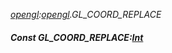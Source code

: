 _[opengl](../../modules/opengl/opengl-module.md):[opengl](../../modules/opengl/opengl-module.md).GL\_COORD\_REPLACE_
##### Const GL\_COORD\_REPLACE:[Int](../../modules/wonkey/wonkey-types-int.md)
